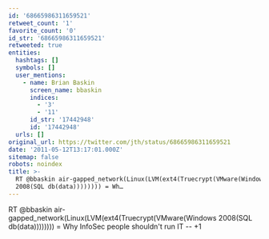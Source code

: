 ```yaml
---
id: '68665986311659521'
retweet_count: '1'
favorite_count: '0'
id_str: '68665986311659521'
retweeted: true
entities:
  hashtags: []
  symbols: []
  user_mentions:
    - name: Brian Baskin
      screen_name: bbaskin
      indices:
        - '3'
        - '11'
      id_str: '17442948'
      id: '17442948'
  urls: []
original_url: https://twitter.com/jth/status/68665986311659521
date: '2011-05-12T13:17:01.000Z'
sitemap: false
robots: noindex
title: >-
  RT @bbaskin air-gapped_network(Linux(LVM(ext4(Truecrypt(VMware(Windows
  2008(SQL db(data)))))))) = Wh…
---
```


RT @bbaskin air-gapped_network(Linux(LVM(ext4(Truecrypt(VMware(Windows 2008(SQL db(data)))))))) = Why InfoSec people shouldn't run IT -- +1